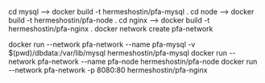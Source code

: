 cd mysql  --> docker build -t hermeshostin/pfa-mysql .
cd node --> docker build -t hermeshostin/pfa-node .
cd nginx --> docker build -t hermeshostin/pfa-nginx .
docker network create pfa-network

docker run --network pfa-network --name pfa-mysql -v $(pwd)/dbdata:/var/lib/mysql hermeshostin/pfa-mysql
docker run --network pfa-network --name pfa-node hermeshostin/pfa-node
docker run --network pfa-network -p 8080:80 hermeshostin/pfa-nginx

